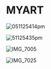 # MYART

![051125414pm](https://github.com/user-attachments/assets/45e50f77-e3a5-48ba-b311-80214aee5be4)

![51125435pm](https://github.com/user-attachments/assets/d6b0678a-4a58-4a7c-9e5d-fa373d493163)

![IMG_7005](https://github.com/user-attachments/assets/26660605-2935-4787-b5be-2977e2cf54d4)

![IMG_7025](https://github.com/user-attachments/assets/00d1c78a-66fa-4518-ac03-f5f980590980)
